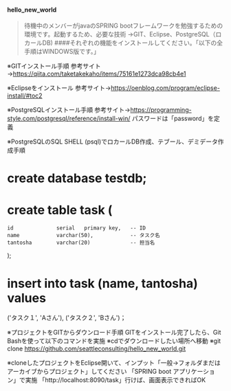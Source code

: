 #### hello_new_world  
>待機中のメンバーがjavaのSPRING bootフレームワークを勉強するための環境です。起動するため、必要な技術 →GIT、Eclipse、PostgreSQL（ロカールDB)  ####それぞれの機能をインストールしてください。「以下の全手順はWINDOWS版です。」

※GITインストール手順
 参考サイト→https://qiita.com/taketakekaho/items/75161e1273dca98cb4e1

※Eclipseをインストール
 参考サイト→https://oenblog.com/program/eclipse-install/#toc2

※PostgreSQLインストール手順
 参考サイト→https://programming-style.com/postgresql/reference/install-win/
 パスワードは「password」を定義

※PostgreSQLのSQL SHELL (psql)でロカールDB作成、テブール、デミデータ作成手順
 # create database testdb;
 # create table task (
    id              serial   primary key,   -- ID
    name            varchar(50),            -- タスク名
    tantosha        varchar(20)             -- 担当名
);
 # insert into task (name, tantosha) values
   ('タスク１', 'Aさん'),
   ('タスク２', 'Bさん')；

※プロジェクトをGITからダウンロード手順
  GITをインストール完了したら、Git Bashを使って以下のコマンドを実施
  ※cdでダウンロードしたい場所へ移動
  ※git clone https://github.com/seattleconsulting/hello_new_world.git

※cloneしたプロジェクトをEclipse開いて、インプット「一般→フォルダまだはアーカイブからプロジェクト」してください
 「SPRING boot アプリケーション」で実施
 「http://localhost:8090/task」行けば、画面表示できればOK
